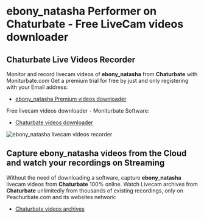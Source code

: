 # ebony_natasha Performer on Chaturbate - Free LiveCam videos downloader

## Chaturbate Live Videos Recorder

Monitor and record livecam videos of **ebony_natasha** from **Chaturbate** with Moniturbate.com
Get a premium trial for free by just and only registering with your Email address:
* [ebony_natasha Premium videos downloader](https://moniturbate.com/request-demo-licence-key.html)

Free livecam videos downloader - Moniturbate Software:
* [Chaturbate videos downloader](https://moniturbate.com/moniturbate-download-software.html)

![ebony_natasha livecam videos recorder](https://peachurnet.com/templates/moniturbate-software.png)


## Capture ebony_natasha videos from the Cloud and watch your recordings on Streaming

Without the need of downloading a software, capture **ebony_natasha** livecam videos from **Chaturbate** 100% online.
Watch Livecam archives from **Chaturbate** unlimitedly from thousands of existing recordings, only on Peachurbate.com and its websites network:
* [Chaturbate videos archives](https://peachurnet.com/)